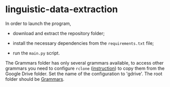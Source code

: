 # linguistic-data-extraction
In order to launch the program, 

- download and extract the repository folder;

- install the necessary dependencies from the <code>requirements.txt</code> file;

- run the <code>main.py</code> script.

The Grammars folder has only several grammars available, to access other grammars you need to configure <code>rclone</code> ([instruction](https://rclone.org/drive/)) to copy them from the Google Drive folder. Set the name of the configuration to 'gdrive'. The root folder should be [Grammars](https://drive.google.com/drive/folders/1-GRhRW7KyluVOwTmoln9C_5bIyzgSLeN?usp=sharing).
